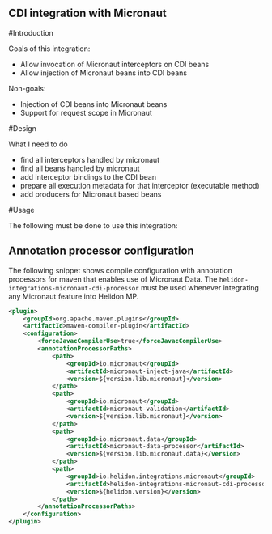 CDI integration with Micronaut
---

#Introduction

Goals of this integration:

- Allow invocation of Micronaut interceptors on CDI beans
- Allow injection of Micronaut beans into CDI beans

Non-goals:

- Injection of CDI beans into Micronaut beans
- Support for request scope in Micronaut

#Design

What I need to do
 - find all interceptors handled by micronaut
 - find all beans handled by micronaut
 - add interceptor bindings to the CDI bean
 - prepare all execution metadata for that interceptor (executable method)
 - add producers for Micronaut based beans

#Usage

The following must be done to use this integration:

## Annotation processor configuration

The following snippet shows compile configuration with annotation processors for maven
 that enables use of Micronaut Data.
The `helidon-integrations-micronaut-cdi-processor` must be used whenever integrating any
 Micronaut feature into Helidon MP.
```xml
<plugin>
    <groupId>org.apache.maven.plugins</groupId>
    <artifactId>maven-compiler-plugin</artifactId>
    <configuration>
        <forceJavacCompilerUse>true</forceJavacCompilerUse>
        <annotationProcessorPaths>
            <path>
                <groupId>io.micronaut</groupId>
                <artifactId>micronaut-inject-java</artifactId>
                <version>${version.lib.micronaut}</version>
            </path>
            <path>
                <groupId>io.micronaut</groupId>
                <artifactId>micronaut-validation</artifactId>
                <version>${version.lib.micronaut}</version>
            </path>
            <path>
                <groupId>io.micronaut.data</groupId>
                <artifactId>micronaut-data-processor</artifactId>
                <version>${version.lib.micronaut.data}</version>
            </path>
            <path>
                <groupId>io.helidon.integrations.micronaut</groupId>
                <artifactId>helidon-integrations-micronaut-cdi-processor</artifactId>
                <version>${helidon.version}</version>
            </path>
        </annotationProcessorPaths>
    </configuration>
</plugin>
```
 
